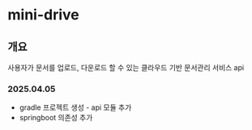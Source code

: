 # mini-drive
## 개요 
사용자가 문서를 업로드, 다운로드 할 수 있는 클라우드 기반 문서관리 서비스 api

### 2025.04.05
- gradle 프로젝트 생성 - api 모듈 추가
- springboot 의존성 추가
